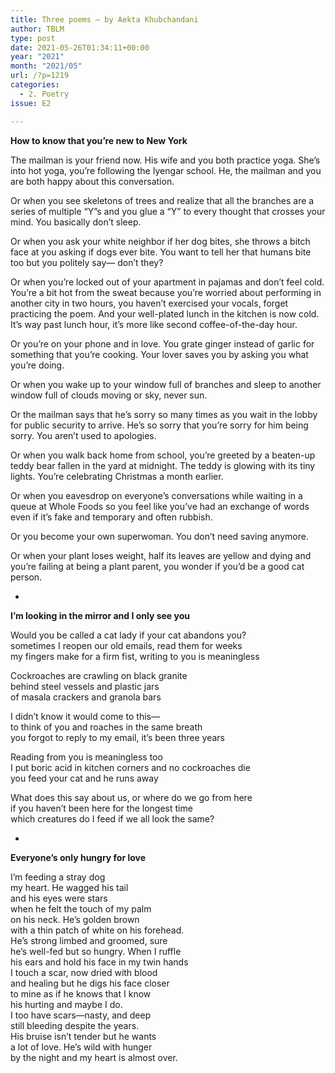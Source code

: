 ```yaml
---
title: Three poems – by Aekta Khubchandani
author: TBLM
type: post
date: 2021-05-26T01:34:11+00:00
year: "2021"
month: "2021/05"
url: /?p=1219
categories:
  - 2. Poetry
issue: E2

---
```

**How to know that you’re new to New York**

The mailman is your friend now. His wife and you both practice yoga. She’s into hot yoga, you’re following the Iyengar school. He, the mailman and you are both happy about this conversation.

Or when you see skeletons of trees and realize that all the branches are a series of multiple “Y”s and you glue a “Y” to every thought that crosses your mind. You basically don’t sleep.

Or when you ask your white neighbor if her dog bites, she throws a bitch face at you asking if dogs ever bite. You want to tell her that humans bite too but you politely say— don’t they?

Or when you’re locked out of your apartment in pajamas and don’t feel cold. You’re a bit hot from the sweat because you’re worried about performing in another city in two hours, you haven’t exercised your vocals, forget practicing the poem. And your well-plated lunch in the kitchen is now cold. It’s way past lunch hour, it’s more like second coffee-of-the-day hour.

Or you’re on your phone and in love. You grate ginger instead of garlic for something that you’re cooking. Your lover saves you by asking you what you’re doing.

Or when you wake up to your window full of branches and sleep to another window full of clouds moving or sky, never sun.

Or the mailman says that he’s sorry so many times as you wait in the lobby for public security to arrive. He’s so sorry that you’re sorry for him being sorry. You aren’t used to apologies.

Or when you walk back home from school, you’re greeted by a beaten-up teddy bear fallen in the yard at midnight. The teddy is glowing with its tiny lights. You’re celebrating Christmas a month earlier.

Or when you eavesdrop on everyone’s conversations while waiting in a queue at Whole Foods so you feel like you’ve had an exchange of words even if it’s fake and temporary and often rubbish.

Or you become your own superwoman. You don’t need saving anymore.

Or when your plant loses weight, half its leaves are yellow and dying and you’re failing at being a plant parent, you wonder if you’d be a good cat person.

*

**I’m looking in the mirror and I only see you**

Would you be called a cat lady if your cat abandons you?  
sometimes I reopen our old emails, read them for weeks  
my fingers make for a firm fist, writing to you is meaningless

Cockroaches are crawling on black granite  
behind steel vessels and plastic jars  
of masala crackers and granola bars

I didn’t know it would come to this—  
to think of you and roaches in the same breath  
you forgot to reply to my email, it’s been three years

Reading from you is meaningless too  
I put boric acid in kitchen corners and no cockroaches die  
you feed your cat and he runs away

What does this say about us, or where do we go from here  
if you haven’t been here for the longest time  
which creatures do I feed if we all look the same?

*

**Everyone’s only hungry for love**

I’m feeding a stray dog  
my heart. He wagged his tail  
and his eyes were stars  
when he felt the touch of my palm  
on his neck. He’s golden brown  
with a thin patch of white on his forehead.  
He’s strong limbed and groomed, sure  
he’s well-fed but so hungry. When I ruffle  
his ears and hold his face in my twin hands  
I touch a scar, now dried with blood  
and healing but he digs his face closer  
to mine as if he knows that I know  
his hurting and maybe I do.  
I too have scars—nasty, and deep  
still bleeding despite the years.  
His bruise isn’t tender but he wants  
a lot of love. He’s wild with hunger  
by the night and my heart is almost over.
